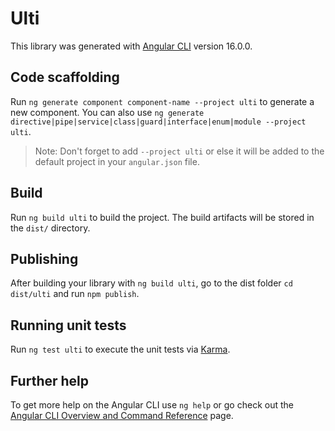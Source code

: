 # Ulti

This library was generated with [Angular CLI](https://github.com/angular/angular-cli) version 16.0.0.

## Code scaffolding

Run `ng generate component component-name --project ulti` to generate a new component. You can also use `ng generate directive|pipe|service|class|guard|interface|enum|module --project ulti`.
> Note: Don't forget to add `--project ulti` or else it will be added to the default project in your `angular.json` file. 

## Build

Run `ng build ulti` to build the project. The build artifacts will be stored in the `dist/` directory.

## Publishing

After building your library with `ng build ulti`, go to the dist folder `cd dist/ulti` and run `npm publish`.

## Running unit tests

Run `ng test ulti` to execute the unit tests via [Karma](https://karma-runner.github.io).

## Further help

To get more help on the Angular CLI use `ng help` or go check out the [Angular CLI Overview and Command Reference](https://angular.io/cli) page.
